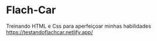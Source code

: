 # Flach-Car
Treinando HTML e Css para aperfeiçoar minhas habilidades <br/>
https://testandoflachcar.netlify.app/
